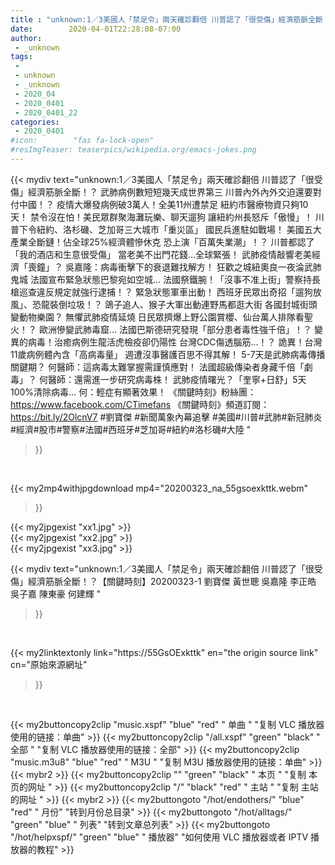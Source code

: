 ```yaml
---
title : "unknown:1／3美國人「禁足令」兩天確診翻倍 川普認了「很受傷」經濟筋脈全斷！？【關鍵時刻】20200323-1 劉寶傑 黃世聰 吳嘉隆 李正皓 吳子嘉 陳東豪 何建輝 "
date:        2020-04-01T22:28:08-07:00
author:
 - _unknown
tags:
 - 
 - unknown
 - _unknown
 - 2020_04
 - 2020_0401
 - 2020_0401_22
categories:
 - 2020_0401
#icon:        "fas fa-lock-open"
#resImgTeaser: teaserpics/wikipedia.org/emacs-jokes.png
---
```







{{< mydiv text="unknown:1／3美國人「禁足令」兩天確診翻倍 川普認了「很受傷」經濟筋脈全斷！？ 武肺病例數短短幾天成世界第三 川普內外內外交迫還要對付中國！？ 疫情大爆發病例破3萬人！全美11州遭禁足 紐約市醫療物資只夠10天！ 禁令沒在怕！美民眾群聚海灘玩樂、聊天遛狗 讓紐約州長怒斥「傲慢」！ 川普下令紐約、洛杉磯、芝加哥三大城市「重災區」 國民兵進駐如戰場！ 美國五大產業全斷鏈！佔全球25%經濟體慘休克 恐上演「百萬失業潮」！？ 川普都認了「我的酒店和生意很受傷」 當老美不出門花錢…全球緊張！ 武肺疫情敲響老美經濟「喪鐘」？ 吳嘉隆：病毒衝擊下的衰退難找解方！ 狂歡之城紐奧良一夜淪武肺鬼城 法國宣布緊急狀態巴黎宛如空城… 法國祭鐵腕！「沒事不准上街」警察持長槍巡查違反規定就強行逮捕！？ 緊急狀態軍車出動！ 西班牙民眾出奇招「遛狗放風」、恐龍裝倒垃圾！？ 鴿子追人、猴子大軍出動連野馬都逛大街 各國封城街頭變動物樂園？ 無懼武肺疫情延燒 日民眾擠爆上野公園賞櫻、仙台萬人排隊看聖火！？ 歐洲慘變武肺毒窟… 法國巴斯德研究發現「部分患者毒性強千倍」！？ 變異的病毒！治癒病例生龍活虎檢疫卻仍陽性 台灣CDC傷透腦筋…！？ 詭異！台灣11歲病例體內含「高病毒量」 週遭沒事醫護百思不得其解！ 5-7天是武肺病毒傳播關鍵期？ 何醫師：這病毒太難掌握需謹慎應對！ 法國超級傳染者身藏千倍「劇毒」？ 何醫師：還需進一步研究病毒株！ 武肺疫情曙光？「奎寧+日舒」5天100%清除病毒… 何：輕症有顯著效果！  《關鍵時刻》粉絲團：https://www.facebook.com/CTimefans 《關鍵時刻》頻道訂閱：https://bit.ly/2OlcnV7  #劉寶傑 #新聞萬象內幕追擊 #美國#川普#武肺#新冠肺炎#經濟#股市#警察#法國#西班牙#芝加哥#紐約#洛杉磯#大陸 "
>}}
<br>


{{< my2mp4withjpgdownload mp4="20200323_na_55gsoexkttk.webm"
>}}

{{< my2jpgexist "xx1.jpg" >}}<br>
{{< my2jpgexist "xx2.jpg" >}}<br>
{{< my2jpgexist "xx3.jpg" >}}<br>



{{< mydiv text="unknown:1／3美國人「禁足令」兩天確診翻倍 川普認了「很受傷」經濟筋脈全斷！？【關鍵時刻】20200323-1 劉寶傑 黃世聰 吳嘉隆 李正皓 吳子嘉 陳東豪 何建輝 "
>}}
<br>

{{< my2linktextonly link="https://55GsOExkttk"
en="the origin source link" cn="原始來源網址"
>}}


<br>


{{< my2buttoncopy2clip "music.xspf"        "blue"   "red"    " 单曲 "  "复制 VLC 播放器使用的链接：单曲" >}} {{< my2buttoncopy2clip "/all.xspf"         "green"  "black"  " 全部 "  "复制 VLC 播放器使用的链接：全部" >}} {{< my2buttoncopy2clip "music.m3u8"        "blue"   "red"    " M3U  "    "复制 M3U 播放器使用的链接：单曲" >}} {{< mybr2 >}} {{< my2buttoncopy2clip ""                  "green"  "black"  " 本页 "    "复制 本页的网址 " >}} {{< my2buttoncopy2clip "/"                 "black"  "red"    " 主站 "    "复制 主站的网址 " >}} {{< mybr2 >}} {{< my2buttongoto      "/hot/endothers/"   "blue"   "red"    " 月份"   "转到月份总目录" >}} {{< my2buttongoto      "/hot/alltags/"     "green"  "blue"   " 列表"   "转到文章总列表" >}} {{< my2buttongoto      "/hot/helpxspf/"    "green"  "blue"   " 播放器" "如何使用 VLC 播放器或者 IPTV 播放器的教程" >}} 
